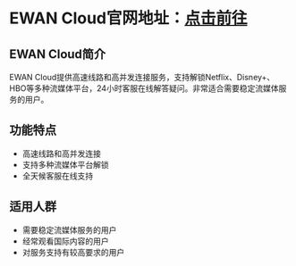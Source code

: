 # EWAN Cloud官网地址：[点击前往](https://url.gogogomiao.one/QYTN)

## EWAN Cloud简介
EWAN Cloud提供高速线路和高并发连接服务，支持解锁Netflix、Disney+、HBO等多种流媒体平台，24小时客服在线解答疑问。非常适合需要稳定流媒体服务的用户。

## 功能特点
- 高速线路和高并发连接
- 支持多种流媒体平台解锁
- 全天候客服在线支持

## 适用人群
- 需要稳定流媒体服务的用户
- 经常观看国际内容的用户
- 对服务支持有较高要求的用户